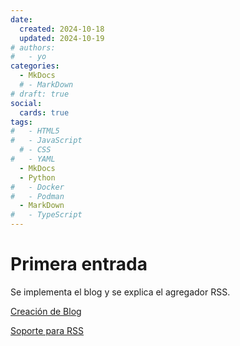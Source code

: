 ```yaml
---
date:
  created: 2024-10-18
  updated: 2024-10-19
# authors:
#   - yo
categories:
  - MkDocs
  # - MarkDown
# draft: true
social:
  cards: true
tags:
#   - HTML5
#   - JavaScript
  # - CSS
#   - YAML
  - MkDocs
  - Python
#   - Docker
#   - Podman
  - MarkDown
#   - TypeScript
---
```



# Primera entrada

Se implementa el blog y se explica el agregador RSS.

<!-- mas -->

[Creación de Blog](../../mkdocs-material/setup/blog.md)

[Soporte para RSS](../../mkdocs-material/setup/rss.md)


<!-- ... Es todo. -->
